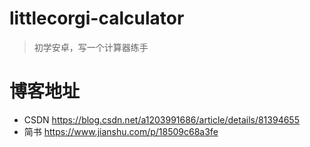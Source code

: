 # littlecorgi-calculator
>初学安卓，写一个计算器练手

# 博客地址
* CSDN
https://blog.csdn.net/a1203991686/article/details/81394655
* 简书
https://www.jianshu.com/p/18509c68a3fe
